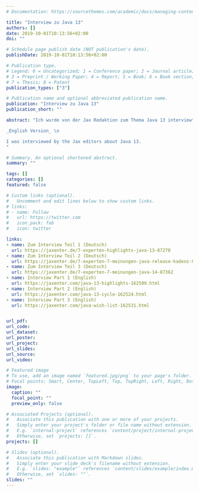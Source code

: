 ```yaml
---
# Documentation: https://sourcethemes.com/academic/docs/managing-content/

title: "Interview zu Java 13"
authors: []
date: 2019-10-01T10:13:56+02:00
doi: ""

# Schedule page publish date (NOT publication's date).
publishDate: 2019-10-01T10:13:56+02:00

# Publication type.
# Legend: 0 = Uncategorized; 1 = Conference paper; 2 = Journal article;
# 3 = Preprint / Working Paper; 4 = Report; 5 = Book; 6 = Book section;
# 7 = Thesis; 8 = Patent
publication_types: ["3"]

# Publication name and optional abbreviated publication name.
publication: "Interview zu Java 13"
publication_short: ""

abstract: "Ich wurde von der Jax Redaktion zum Thema Java 13 interviewt. \n

_English Version_ \n

I was interviewed by the Jax editors about Java 13.
"

# Summary. An optional shortened abstract.
summary: ""

tags: []
categories: []
featured: false

# Custom links (optional).
#   Uncomment and edit lines below to show custom links.
# links:
# - name: Follow
#   url: https://twitter.com
#   icon_pack: fab
#   icon: twitter

links:
- name: Zum Interview Teil 1 (Deutsch)
  url: https://jaxenter.de/7-experten-highlights-java-13-87270
- name: Zum Interview Teil 2 (Deutsch)
  url: https://jaxenter.de/7-experten-7-meinungen-java-release-kadenz-87315
- name: Zum Interview Teil 3 (Deutsch)
  url: https://jaxenter.de/7-experten-7-meinungen-java-14-87362
- name: Interview Part 1 (English)
  url: https://jaxenter.com/java-13-highlights-162509.html
- name: Interview Part 2 (English)
  url: https://jaxenter.com/java-13-cycle-162524.html
- name: Interview Part 3 (English)
  url: https://jaxenter.com/java-wish-list-162531.html


url_pdf:
url_code:
url_dataset:
url_poster:
url_project:
url_slides:
url_source:
url_video:

# Featured image
# To use, add an image named `featured.jpg/png` to your page's folder.
# Focal points: Smart, Center, TopLeft, Top, TopRight, Left, Right, BottomLeft, Bottom, BottomRight.
image:
  caption: ""
  focal_point: ""
  preview_only: false

# Associated Projects (optional).
#   Associate this publication with one or more of your projects.
#   Simply enter your project's folder or file name without extension.
#   E.g. `internal-project` references `content/project/internal-project/index.md`.
#   Otherwise, set `projects: []`.
projects: []

# Slides (optional).
#   Associate this publication with Markdown slides.
#   Simply enter your slide deck's filename without extension.
#   E.g. `slides: "example"` references `content/slides/example/index.md`.
#   Otherwise, set `slides: ""`.
slides: ""
---
```

